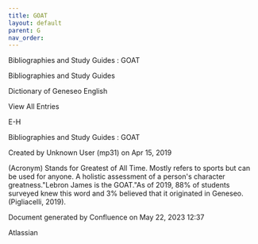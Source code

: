 ```yaml
---
title: GOAT
layout: default
parent: G
nav_order:
---
```


Bibliographies and Study Guides : GOAT

Bibliographies and Study Guides

Dictionary of Geneseo English

View All Entries

E-H

Bibliographies and Study Guides : GOAT

Created by  Unknown User (mp31) on Apr 15, 2019

(Acronym) Stands for Greatest of All Time. Mostly refers to sports but can be used for anyone. A holistic assessment of a person's character greatness.&quot;Lebron James is the GOAT.&quot;As of 2019, 88% of students surveyed knew this word and 3% believed that it originated in Geneseo. (Pigliacelli, 2019).

Document generated by Confluence on May 22, 2023 12:37

Atlassian
